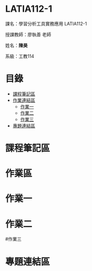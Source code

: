 # LATIA112-1

課名：學習分析工具實務應用 LATIA112-1

授課教師：廖執善 老師

姓名：**陳昊**

系級：工教114

# 目錄

- [課程筆記區](#課程筆記區)
- [作業連結區](#作業區)
  - [作業一](#作業一)
  - [作業二](#作業二)
  - [作業三](#作業三)
- [專題連結區](#專題連結區)

# 課程筆記區


# 作業區


# 作業一


# 作業二


#作業三


# 專題連結區
